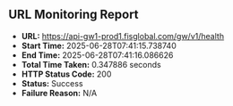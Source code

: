 ## URL Monitoring Report

- **URL:** https://api-gw1-prod1.fisglobal.com/gw/v1/health
- **Start Time:** 2025-06-28T07:41:15.738740
- **End Time:** 2025-06-28T07:41:16.086626
- **Total Time Taken:** 0.347886 seconds
- **HTTP Status Code:** 200
- **Status:** Success
- **Failure Reason:** N/A
